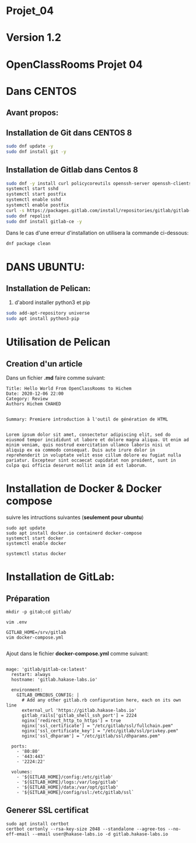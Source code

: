 # Projet_04
# Version 1.2
# OpenClassRooms Projet 04


# Dans CENTOS


## Avant propos:



## Installation de Git dans CENTOS 8
```bash
sudo dnf update -y
sudo dnf install git -y
```

## Installation de Gitlab dans Centos 8

```bash
sudo dnf -y install curl policycoreutils openssh-server openssh-clients postfix
systemctl start sshd 
systemctl start postfix
systemctl enable sshd
systemctl enable postfix
curl -s https://packages.gitlab.com/install/repositories/gitlab/gitlab-ce/script.rpm.sh | sudo bash
sudo dnf repolist
sudo dnf install gitlab-ce -y


```

Dans le cas d'une erreur d'installation on utilisera la commande ci-dessous:

```bash
dnf package clean

```
# DANS UBUNTU:






## Installation de Pelican:
1. d'abord installer python3 et pip
```bash
sudo add-apt-repository universe
sudo apt install python3-pip

```
# Utilisation de Pelican

## Creation d'un article

Dans un fichier **.md** faire comme suivant:

```
Title: Hello World From OpenClassRooms to Hichem
Date: 2020-12-06 22:00
Category: Review
Authors Hichem CHAHED


Summary: Premiere introduction à l'outil de génération de HTML


Lorem ipsum dolor sit amet, consectetur adipiscing elit, sed do eiusmod tempor incididunt ut labore et dolore magna aliqua. Ut enim ad minim veniam, quis nostrud exercitation ullamco laboris nisi ut aliquip ex ea commodo consequat. Duis aute irure dolor in reprehenderit in voluptate velit esse cillum dolore eu fugiat nulla pariatur. Excepteur sint occaecat cupidatat non proident, sunt in culpa qui officia deserunt mollit anim id est laborum.

```

# Installation de Docker & Docker compose

suivre les intructions suivantes (**seulement pour ubuntu**)

```
sudo apt update
sudo apt install docker.io containerd docker-compose
systemctl start docker
systemctl enable docker

systemctl status docker

```

# Installation de GitLab:
## Préparation

```
mkdir -p gitab;cd gitlab/

vim .env

GITLAB_HOME=/srv/gitlab
vim docker-compose.yml


```

Ajout dans le fichier **docker-compose.yml** comme suivant:

```

mage: 'gitlab/gitlab-ce:latest'
  restart: always
  hostname: 'gitlab.hakase-labs.io'

  environment:
    GITLAB_OMNIBUS_CONFIG: |
      # Add any other gitlab.rb configuration here, each on its own line
      external_url 'https://gitlab.hakase-labs.io'
      gitlab_rails['gitlab_shell_ssh_port'] = 2224
      nginx['redirect_http_to_https'] = true
      nginx['ssl_certificate'] = "/etc/gitlab/ssl/fullchain.pem"
      nginx['ssl_certificate_key'] = "/etc/gitlab/ssl/privkey.pem"
      nginx['ssl_dhparam'] = "/etc/gitlab/ssl/dhparams.pem"  

  ports:
    - '80:80'
    - '443:443'
    - '2224:22'

  volumes:
    - '${GITLAB_HOME}/config:/etc/gitlab'
    - '${GITLAB_HOME}/logs:/var/log/gitlab'
    - '${GITLAB_HOME}/data:/var/opt/gitlab'
    - '${GITLAB_HOME}/config/ssl:/etc/gitlab/ssl`

```

## Generer SSL certificat

```
sudo apt install certbot
certbot certonly --rsa-key-size 2048 --standalone --agree-tos --no-eff-email --email user@hakase-labs.io -d gitlab.hakase-labs.io
```
